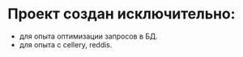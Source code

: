 # Проект создан исключительно:
- для опыта оптимизации запросов в БД.
- для опыта с cellery, reddis.
